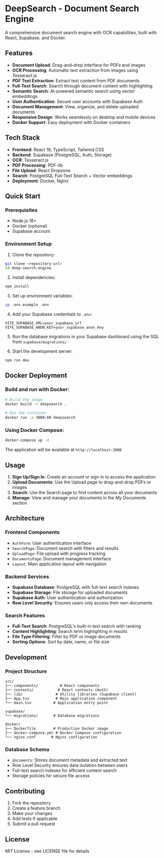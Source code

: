 # DeepSearch - Document Search Engine

A comprehensive document search engine with OCR capabilities, built with React, Supabase, and Docker.

## Features

- **Document Upload**: Drag-and-drop interface for PDFs and images
- **OCR Processing**: Automatic text extraction from images using Tesseract.js
- **PDF Text Extraction**: Extract text content from PDF documents
- **Full-Text Search**: Search through document content with highlighting
- **Semantic Search**: AI-powered semantic search using vector embeddings
- **User Authentication**: Secure user accounts with Supabase Auth
- **Document Management**: View, organize, and delete uploaded documents
- **Responsive Design**: Works seamlessly on desktop and mobile devices
- **Docker Support**: Easy deployment with Docker containers

## Tech Stack

- **Frontend**: React 18, TypeScript, Tailwind CSS
- **Backend**: Supabase (PostgreSQL, Auth, Storage)
- **OCR**: Tesseract.js
- **PDF Processing**: PDF-lib
- **File Upload**: React Dropzone
- **Search**: PostgreSQL Full-Text Search + Vector embeddings
- **Deployment**: Docker, Nginx

## Quick Start

### Prerequisites

- Node.js 18+
- Docker (optional)
- Supabase account

### Environment Setup

1. Clone the repository:
```bash
git clone <repository-url>
cd deep-search-engine
```

2. Install dependencies:
```bash
npm install
```

3. Set up environment variables:
```bash
cp .env.example .env
```

4. Add your Supabase credentials to `.env`:
```
VITE_SUPABASE_URL=your_supabase_url
VITE_SUPABASE_ANON_KEY=your_supabase_anon_key
```

5. Run the database migrations in your Supabase dashboard using the SQL from `supabase/migrations/`

6. Start the development server:
```bash
npm run dev
```

## Docker Deployment

### Build and run with Docker:

```bash
# Build the image
docker build -t deepsearch .

# Run the container
docker run -p 3000:80 deepsearch
```

### Using Docker Compose:

```bash
docker-compose up -d
```

The application will be available at `http://localhost:3000`

## Usage

1. **Sign Up/Sign In**: Create an account or sign in to access the application
2. **Upload Documents**: Use the Upload page to drag-and-drop PDFs or images
3. **Search**: Use the Search page to find content across all your documents
4. **Manage**: View and manage your documents in the My Documents section

## Architecture

### Frontend Components

- `AuthForm`: User authentication interface
- `SearchPage`: Document search with filters and results
- `UploadPage`: File upload with progress tracking
- `DocumentsPage`: Document management interface
- `Layout`: Main application layout with navigation

### Backend Services

- **Supabase Database**: PostgreSQL with full-text search indexes
- **Supabase Storage**: File storage for uploaded documents
- **Supabase Auth**: User authentication and authorization
- **Row Level Security**: Ensures users only access their own documents

### Search Features

- **Full-Text Search**: PostgreSQL's built-in text search with ranking
- **Content Highlighting**: Search term highlighting in results
- **File Type Filtering**: Filter by PDF or image documents
- **Sorting Options**: Sort by date, name, or file size

## Development

### Project Structure

```
src/
├── components/          # React components
├── contexts/           # React contexts (Auth)
├── lib/               # Utility libraries (Supabase client)
├── App.tsx            # Main application component
└── main.tsx          # Application entry point

supabase/
└── migrations/       # Database migrations

docker/
├── Dockerfile        # Production Docker image
├── docker-compose.yml # Docker Compose configuration
└── nginx.conf       # Nginx configuration
```

### Database Schema

- `documents`: Stores document metadata and extracted text
- Row Level Security ensures data isolation between users
- Full-text search indexes for efficient content search
- Storage policies for secure file access

## Contributing

1. Fork the repository
2. Create a feature branch
3. Make your changes
4. Add tests if applicable
5. Submit a pull request

## License

MIT License - see LICENSE file for details